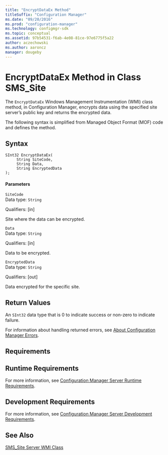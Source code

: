 ```yaml
---
title: "EncryptDataEx Method"
titleSuffix: "Configuration Manager"
ms.date: "09/20/2016"
ms.prod: "configuration-manager"
ms.technology: configmgr-sdk
ms.topic: conceptual
ms.assetid: 97b54531-f6ab-4e08-81ce-97e6775f5a22
author: aczechowski
ms.author: aaroncz
manager: dougeby
---
```

# EncryptDataEx Method in Class SMS_Site
The `EncryptDataEx` Windows Management Instrumentation (WMI) class method, in Configuration Manager, encrypts data using the specified site server’s public key and returns the encrypted data.  

 The following syntax is simplified from Managed Object Format (MOF) code and defines the method.  

## Syntax  

```  
SInt32 EncryptDataEx(  
     String SiteCode,  
     String Data,  
     String EncryptedData  
);  
```  

#### Parameters  
 `SiteCode`  
 Data type: `String`  

 Qualifiers: [in]  

 Site where the data can be encrypted.   

 `Data`  
 Data type: `String`  

 Qualifiers: [in]  

 Data to be encrypted.  

 `EncryptedData`  
 Data type: `String`  

 Qualifiers: [out]  

 Data encrypted for the specific site.  

## Return Values  
 An `SInt32` data type that is 0 to indicate success or non-zero to indicate failure.  

 For information about handling returned errors, see [About Configuration Manager Errors](../../../../../develop/core/understand/about-configuration-manager-errors.md).  

## Requirements  

## Runtime Requirements  
 For more information, see [Configuration Manager Server Runtime Requirements](../../../../../develop/core/reqs/server-runtime-requirements.md).  

## Development Requirements  
 For more information, see [Configuration Manager Server Development Requirements](../../../../../develop/core/reqs/server-development-requirements.md).  

## See Also  
 [SMS_Site Server WMI Class](../../../../../develop/reference/core/servers/configure/sms_site-server-wmi-class.md)
